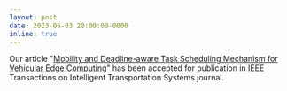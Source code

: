```yaml
---
layout: post
date: 2023-05-03 20:00:00-0000
inline: true
---
```


Our article "[Mobility and Deadline-aware Task Scheduling Mechanism for Vehicular Edge Computing](https://ieeexplore.ieee.org/document/10141528)" has been accepted for publication in IEEE Transactions on Intelligent Transportation Systems journal.